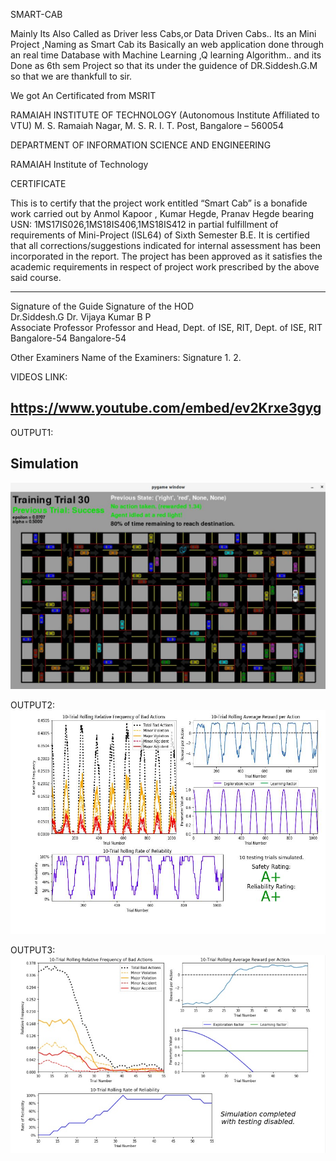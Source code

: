 SMART-CAB


Mainly Its Also Called as Driver less Cabs,or Data Driven Cabs..
Its an Mini Project ,Naming as Smart Cab its Basically an web application done through an real time Database with Machine Learning ,Q learning Algorithm..
and its Done as 6th sem Project so that its under the guidence of DR.Siddesh.G.M so  that we are thankfull to sir.


We got An Certificated from MSRIT


RAMAIAH INSTITUTE OF TECHNOLOGY
(Autonomous Institute Affiliated to VTU)
M. S. Ramaiah Nagar, M. S. R. I. T. Post, Bangalore – 560054

DEPARTMENT OF INFORMATION SCIENCE AND ENGINEERING




 RAMAIAH
  Institute of Technology




CERTIFICATE

This is to certify that the project work entitled “Smart Cab” is a bonafide work carried out by Anmol Kapoor , Kumar Hegde, Pranav Hegde bearing      
USN: 1MS17IS026,1MS18IS406,1MS18IS412 in partial fulfillment of requirements of Mini-Project (ISL64) of Sixth Semester B.E. It is certified that all corrections/suggestions indicated for internal assessment has been incorporated in the report. The project has been approved as it satisfies the academic requirements in respect of project work prescribed by the above said course.

_________________________            					              _________________________              
Signature of the Guide               					Signature of the HOD                   
Dr.Siddesh.G					                                         Dr. Vijaya Kumar B P                
Associate Professor                            					Professor and Head,                   Dept. of ISE, RIT,                  	     					Dept. of ISE, RIT                           Bangalore-54             							Bangalore-54                                     

Other Examiners
Name of the Examiners:	                                                                   Signature
1. 
2.

VIDEOS LINK:
## https://www.youtube.com/embed/ev2Krxe3gyg

OUTPUT1:
## Simulation
![](smart.jpg)

OUTPUT2:
![](smart1.jpg)

OUTPUT3:
![](smart2.jpg)
